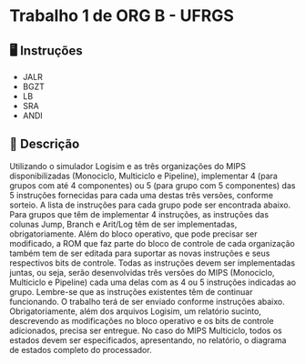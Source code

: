 # Trabalho 1 de ORG B - UFRGS 

## 🖥️ Instruções 
- JALR
- BGZT
- LB
- SRA
- ANDI

## 📄 Descrição 
Utilizando o simulador Logisim e as três organizações do MIPS disponibilizadas (Monociclo, Multiciclo e Pipeline), implementar 4 (para grupos com até 4 componentes) ou 5 (para grupo com 5 componentes) das 5 instruções fornecidas para cada uma destas três versões, conforme sorteio. A lista de instruções para cada grupo pode ser encontrada abaixo. Para grupos que têm de implementar 4 instruções, as instruções das colunas Jump, Branch e Arit/Log têm de ser implementadas, obrigatoriamente.
Além do bloco operativo, que pode precisar ser modificado, a ROM que faz parte do bloco de controle de cada organização também tem de ser editada para suportar as novas instruções e seus respectivos bits de controle.
Todas as instruções devem ser implementadas juntas, ou seja, serão desenvolvidas três versões do MIPS (Monociclo, Multiciclo e Pipeline) cada uma delas com as 4 ou 5 instruções indicadas ao grupo.
Lembre-se que as instruções existentes têm de continuar funcionando.
O trabalho terá de ser enviado conforme instruções abaixo. Obrigatoriamente, além dos arquivos Logisim, um relatório sucinto, descrevendo as modificações no bloco operativo e os bits de controle adicionados, precisa ser entregue. No caso do MIPS Multiciclo, todos os estados devem ser especificados, apresentando, no relatório, o diagrama de estados completo do processador.
